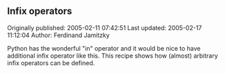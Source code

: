 ## Infix operators 
Originally published: 2005-02-11 07:42:51 
Last updated: 2005-02-17 11:12:04 
Author: Ferdinand Jamitzky 
 
Python has the wonderful "in" operator and it would be nice to have additional infix operator like this. This recipe shows how (almost) arbitrary infix operators can be defined.